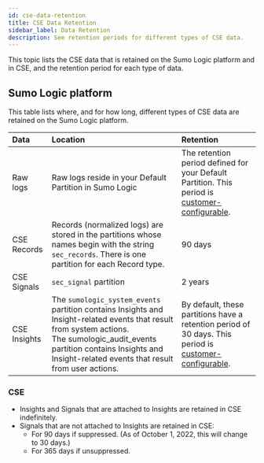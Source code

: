 ```yaml
---
id: cse-data-retention
title: CSE Data Retention 
sidebar_label: Data Retention 
description: See retention periods for different types of CSE data.
---
```



This topic lists the CSE data that is retained on the Sumo Logic platform and in CSE, and the retention period for each type of data. 

## Sumo Logic platform 

This table lists where, and for how long, different types of CSE data are retained on the Sumo Logic platform.

| Data | Location   | Retention  | 
| :-- | :-- | :-- |
| Raw logs | Raw logs reside in your Default Partition in Sumo Logic | The retention period defined for your Default Partition. This period is [customer-configurable](docs/manage/partitions-and-data-tiers/manage-indexes-variable-retention.md).  | 
| CSE Records | Records (normalized logs) are stored in the partitions whose names begin with the string `sec_records`. There is one partition for each Record type. | 90 days |
| CSE Signals     | `sec_signal` partition   | 2 years  |   
| CSE Insights    | The `sumologic_system_events` partition contains Insights and Insight-related events that result from system actions. <br/> The sumologic_audit_events partition contains Insights and Insight-related events that result from user actions. | By default, these partitions have a retention period of 30 days.  This period is [customer-configurable](docs/manage/partitions-and-data-tiers/manage-indexes-variable-retention.md). |



### CSE  

* Insights and Signals that are attached to Insights are retained in CSE indefinitely.
* Signals that are not attached to Insights are retained in CSE:
    * For 90 days if suppressed. (As of October 1, 2022, this will change to 30 days.)
    * For 365 days if unsuppressed.
